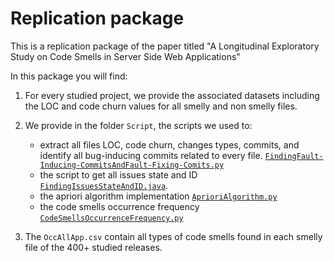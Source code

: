
# Replication package

This is a replication package of the paper titled "A Longitudinal Exploratory Study on Code Smells in Server Side Web Applications"

In this package you will find:

1. For every studied project, we provide the associated datasets including the LOC and code churn values for all smelly and non smelly files.

2. We provide in the folder ``Script``, the scripts we used to:
    - extract all files LOC, code churn, changes types, commits, and identify all bug-inducing commits related to every file. [``FindingFault-Inducing-CommitsAndFault-Fixing-Comits.py``](https://github.com/stilab-ets/CodeSmells_WebApps/blob/main/Scripts/FindingFault-Inducing-CommitsAndFault-Fixing-Comits.py)
    - the script to get all issues state and ID [``FindingIssuesStateAndID.java``](https://github.com/stilab-ets/CodeSmells_WebApps/blob/main/Scripts/FindingIssuesStateAndID.java).
    - the apriori algorithm implementation [``AprioriAlgorithm.py``](https://github.com/stilab-ets/CodeSmells_WebApps/blob/main/Scripts/AprioriAlgorithm.py)
    - the code smells occurrence frequency [``CodeSmellsOccurrenceFrequency.py``](https://github.com/stilab-ets/CodeSmells_WebApps/blob/main/Scripts/CodeSmellsOccurrenceFrequency.py)

3. The ``OccAllApp.csv`` contain all types of code smells found in each smelly file of the 400+ studied releases.
